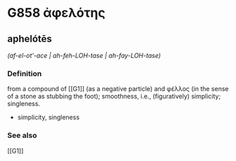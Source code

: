 # G858 ἀφελότης

## aphelótēs

_(af-el-ot'-ace | ah-feh-LOH-tase | ah-fay-LOH-tase)_

### Definition

from a compound of [[G1]] (as a negative particle) and φέλλος (in the sense of a stone as stubbing the foot); smoothness, i.e., (figuratively) simplicity; singleness.

- simplicity, singleness

### See also

[[G1]]

